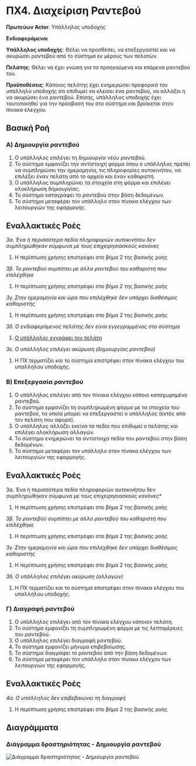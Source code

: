 # ΠΧ4. Διαχείριση Ραντεβού

**Πρωτεύων Actor**: Υπάλληλος υποδοχής

**Ενδιαφερόμενοι**

**Υπάλληλος υποδοχής**: Θέλει να προσθέσει, να επεξεργαστεί και να ακυρώσει ραντεβού από το σύστημα εκ μέρους των πελατών.

**Πελάτης**: Θέλει να έχει γνώση για τα προηγούμενα και επόμενα ραντεβού του.

**Προϋποθέσεις**: Κάποιος πελάτης έχει ενημερώσει προφορικά τον υπάλληλο υποδοχής ότι επιθυμεί να κλείσει ένα ραντεβού, να αλλάξει ή να ακυρώσει ένα ραντεβού. Επίσης, υπάλληλος υποδοχής έχει ταυτοποιηθεί για την πρόσβασή του στο σύστημα και βρίσκεται στον πίνακα ελέγχου.

## Βασική Ροή

### Α) Δημιουργία ραντεβού
1. Ο υπάλληλος επιλέγει τη δημιουργία νέου ραντεβού.
2. Το σύστημα εμφανίζει την αντίστοιχη φόρμα όπου ο υπάλληλος πρέπει να συμπληρώσει την ημερομηνία, τις πληροφορίες αυτοκινήτου, να  επιλέξει έναν πελάτη από το αρχείο και έναν καθαριστή.
3. Ο υπάλληλος συμπληρώνει τα στοιχεία στη φόρμα και επιλέγει ολοκλήρωση δημιουργίας.
4. Το σύστημα καταγράφει το ραντεβού στην βάση δεδομένων.
5. Το σύστημα μεταφέρει τον υπάλληλο στον πίνακα ελέγχου των λειτουργιών της εφαρμογής.

## Εναλλακτικές Ροές

*3α. Ένα ή περισσότερα πεδία πληροφοριών αυτοκινήτου δεν συμπληρώθηκαν σύμφωνα με τους επιχειρησιασκούς κανόνες*
1. Η περίπτωση χρήσης επιστρέφει στο βήμα 2 της βασικής ροής

*3β. Το ραντεβού συμπίπτει με άλλο ραντεβού του καθαριστή που επιλέχθηκε*
1. Η περίπτωση χρήσης επιστρέφει στο βήμα 2 της βασικής ροής

*3γ. Στην ημερομηνία και ώρα που επιλέχθηκε δεν υπάρχει διαθέσιμος καθαριστής*
1. Η περίπτωση χρήσης επιστρέφει στο βήμα 2 της βασικής ροής

*3δ. Ο ενδιαφερόμενος πελάτης δεν είναι εγγεγραμμένος στο σύστημα*
1. [Ο υπάλληλος εγγράφει τον πελάτη](uc2-client-management.md#α-εγγραφή-πελάτη "Συμπερίληψη σεναρίου χρήσης [ΠΧ Διαχείριση Πελατών]/[Εγγραφή πελάτη]") 

*3ε. Ο υπάλληλος επιλέγει ακύρωση (δημιουργίας ραντεβού)*
1. Η ΠΧ τερματίζει και το σύστημα επιστρέφει στον πίνακα ελέγχου του υπαλλήλου υποδοχής.

### Β) Επεξεργασία ραντεβού
1. Ο υπάλληλος επιλέγει από τον πίνακα ελέγχου κάποιο καταχωρημένο ραντεβού.
2. Το σύστημα εμφανίζει τη συμπληρωμένη φόρμα με τα στοιχεία του ραντεβού, τα οποία μπορεί να επεξεργαστεί ο υπάλληλος (εκτός από τον πελάτη που αφορά).
3. Ο υπάλληλος αλλάζει εκείνα τα πεδία που επιθυμεί ο πελάτης και επιλέγει ολοκλήρωση αλλαγών.
4. Το σύστημα ενημερώνει τα αντίστοιχα πεδία του ραντεβού στην βάση δεδομένων.
5. Το σύστημα μεταφέρει τον υπάλληλο στον πίνακα ελέγχου των λειτουργιών της εφαρμογής.

## Εναλλακτικές Ροές

3α. Ένα ή περισσότερα πεδία πληροφοριών αυτοκινήτου δεν συμπληρώθηκαν σύμφωνα με τους επιχειρησιασκούς κανόνες*
1. Η περίπτωση χρήσης επιστρέφει στο βήμα 2 της βασικής ροής

*3β. Το ραντεβού συμπίπτει με άλλο ραντεβού του καθαριστή που επιλέχθηκε*
1. Η περίπτωση χρήσης επιστρέφει στο βήμα 2 της βασικής ροής

*3γ. Στην ημερομηνία και ώρα που επιλέχθηκε δεν υπάρχει διαθέσιμος καθαριστής*
1. Η περίπτωση χρήσης επιστρέφει στο βήμα 2 της βασικής ροής

*3δ. Ο υπάλληλος επιλέγει ακύρωση (αλλαγών)*
1. Η ΠΧ τερματίζει και το σύστημα επιστρέφει στον πίνακα ελέγχου του υπαλλήλου υποδοχής.

### Γ) Διαγραφή ραντεβού
1. Ο υπάλληλος επιλέγει από τον πίνακα ελέγχου κάποιον πελάτη.
2. Το σύστημα εμφανίζει τη συμπληρωμένη φόρμα με τις λεπτομέρειες του ραντεβού.
3. Ο υπάλληλος επιλέγει διαγραφή ραντεβού.
4. Το σύστημα εμφανίζει μήνυμα επιβεβαίωσης.
5. Το σύστημα διαγράφει το ραντεβού από την βάση δεδομένων.
6. Το σύστημα μεταφέρει τον υπάλληλο στον πίνακα ελέγχου των λειτουργιών της εφαρμογής.

## Εναλλακτικές Ροές

*4α. Ο υπάλληλος δεν επιβεβαιώνει τη διαγραφή*
1. Η περίπτωση χρήσης επιστρέφει στο βήμα 2 της βασικής ροής

## Διαγράμματα

### Διάγραμμα δραστηριότητας - Δημιουργία ραντεβού
![Διάγραμμα δραστηριότητας - Δημιουργία ραντεβού](diagrams/...png)
